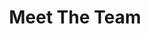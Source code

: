 ---
enable: true
title: "Meet The Team"
description: "We are a team of students from the University of Glasgow dedicated to making a positive impact in our community."

# Team Members
testimonials:
  - name: "Ryan Oh Tian Guan"
    designation: "Member 1"
    avatar: "/images/ryan.png"
    content: "Working on this project has been an insightful journey into the design process—from initial research and ideation to prototyping and user feedback. I learned the importance of iteration and how even small changes can significantly improve usability. This project has strengthened my understanding of user-centered design and has prepared me for future design challenges with a more structured and empathetic approach."
  
  - name: "Vincent Santoso"
    designation: "Member 2"
    avatar: "/images/Vincent.png"
    content: "Reflecting upon this project, prototyping has been an invaluable part of this project, teaching me how iterative design leads to better solutions. By creating early-stage mockups and interactive prototypes, I was able to test ideas quickly, gather feedback from peers and improve collabration with stakeholders."

  - name: "Sng Xue Bin"
    designation: "Member 3"
    avatar: "/images/xuebin.png"
    content: "Working on this project in Glasgow has been a transformative journey. It challenged me to see the world from a new vantage point, far different from my experiences in Singapore. The project's unique focus was a compelling opportunity to discover the capabilities of communiMap, but my most significant takeaway was witnessing the passion the people of Glasgow have for their community and their environment."

  - name: "Ang Wei Lun"
    designation: "Member 4"
    avatar: "/images/weilun.png"
    content: "One of the most valuable lessons from this project was witnessing how prototyping transforms abstract ideas into tangible solutions. Early low-fidelity prototypes helped strip away unnecessary complexity, allowing me to focus on core functionality. As the designs evolved into high-fidelity interactive models, I could observe how subtle changes in layout, navigation, and micro-interactions significantly impacted user experience. This iterative cycle of building, testing, and refining proved far more effective than relying solely on static wireframes or theoretical planning."

  - name: "Skyra Choo"
    designation: "Member 5"
    avatar: "/images/skyra.png"
    content: "The project demonstrated how prototyping can prevent expensive mistakes down the line. A particular feature initially seemed intuitive in sketches but, when prototyped, exposed usability hurdles that would have been far costlier to address post-development. By catching these issues early, we saved significant time and resources. This experience underscored that investing in prototyping isn’t an added step—it’s a strategic tool for risk mitigation."

  - name: "Toh Li En"
    designation: "Member 6"
    avatar: "/images/lien.png"
    content: "Prototyping put users at the heart of the process. Observing real people interact with prototypes revealed pain points and preferences that surveys or assumptions couldn’t capture. These insights reinforced that prototyping isn’t just about validating design choices but about uncovering opportunities to truly meet user needs."

# don't create a separate page
build:
  render: "never"
---